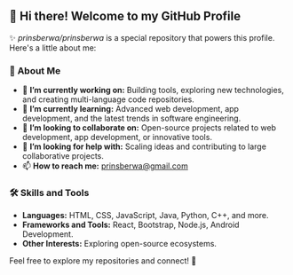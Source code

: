 ## 👋 Hi there! Welcome to my GitHub Profile  

✨ _prinsberwa/prinsberwa_ is a special repository that powers this profile. Here's a little about me:  

### 🚀 **About Me**  
- 🔭 **I’m currently working on:** Building tools, exploring new technologies, and creating multi-language code repositories.  
- 🌱 **I’m currently learning:** Advanced web development, app development, and the latest trends in software engineering.  
- 👯 **I’m looking to collaborate on:** Open-source projects related to web development, app development, or innovative tools.  
- 🤔 **I’m looking for help with:** Scaling ideas and contributing to large collaborative projects.   
- 📫 **How to reach me:** [prinsberwa@gmail.com](mailto:prinsberwa@gmail.com)   

### 🛠️ **Skills and Tools**  
- **Languages:** HTML, CSS, JavaScript, Java, Python, C++, and more.  
- **Frameworks and Tools:** React, Bootstrap, Node.js, Android Development.  
- **Other Interests:** Exploring open-source ecosystems.  

Feel free to explore my repositories and connect! 🌟  
